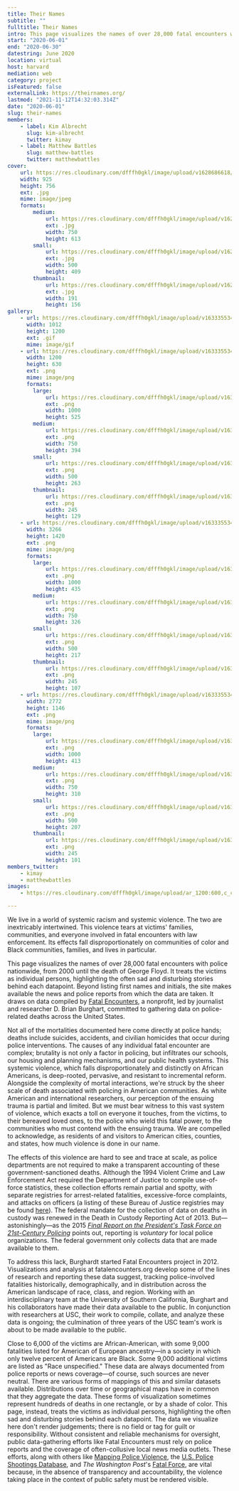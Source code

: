```yaml
---
title: Their Names
subtitle: ""
fulltitle: Their Names
intro: This page visualizes the names of over 28,000 fatal encounters with police nationwide, from 2000 until the death of George Floyd. It treats the victims as individual persons, highlighting the often sad and disturbing stories behind each datapoint. Beyond listing first names and initials, the site makes available the news and police reports from which the data are taken. It draws on data compiled by Fatal Encounters, a nonprofit, led by journalist and researcher D. Brian Burghart, committed to gathering data on police-related deaths across the United States.
start: "2020-06-01"
end: "2020-06-30"
datestring: June 2020
location: virtual
host: harvard
mediation: web
category: project
isFeatured: false
externalLink: https://theirnames.org/
lastmod: "2021-11-12T14:32:03.314Z"
date: "2020-06-01"
slug: their-names
members:
    - label: Kim Albrecht
      slug: kim-albrecht
      twitter: kimay
    - label: Matthew Battles
      slug: matthew-battles
      twitter: matthewbattles
cover:
    url: https://res.cloudinary.com/dfffh0gkl/image/upload/v1628686618/their_names_fcc869a829.jpg
    width: 925
    height: 756
    ext: .jpg
    mime: image/jpeg
    formats:
        medium:
            url: https://res.cloudinary.com/dfffh0gkl/image/upload/v1628686619/medium_their_names_fcc869a829.jpg
            ext: .jpg
            width: 750
            height: 613
        small:
            url: https://res.cloudinary.com/dfffh0gkl/image/upload/v1628686619/small_their_names_fcc869a829.jpg
            ext: .jpg
            width: 500
            height: 409
        thumbnail:
            url: https://res.cloudinary.com/dfffh0gkl/image/upload/v1628686618/thumbnail_their_names_fcc869a829.jpg
            ext: .jpg
            width: 191
            height: 156
gallery:
    - url: https://res.cloudinary.com/dfffh0gkl/image/upload/v1633355345/Their_Names_Police_Violence_Visualization_Kim_Albrecht_Animation_458c013b8d.gif
      width: 1012
      height: 1200
      ext: .gif
      mime: image/gif
    - url: https://res.cloudinary.com/dfffh0gkl/image/upload/v1633355345/Their_Names_Police_Violence_Visualization_Kim_Albrecht_min_aae3bbeea5.png
      width: 1200
      height: 630
      ext: .png
      mime: image/png
      formats:
        large:
            url: https://res.cloudinary.com/dfffh0gkl/image/upload/v1633355346/large_Their_Names_Police_Violence_Visualization_Kim_Albrecht_min_aae3bbeea5.png
            ext: .png
            width: 1000
            height: 525
        medium:
            url: https://res.cloudinary.com/dfffh0gkl/image/upload/v1633355346/medium_Their_Names_Police_Violence_Visualization_Kim_Albrecht_min_aae3bbeea5.png
            ext: .png
            width: 750
            height: 394
        small:
            url: https://res.cloudinary.com/dfffh0gkl/image/upload/v1633355347/small_Their_Names_Police_Violence_Visualization_Kim_Albrecht_min_aae3bbeea5.png
            ext: .png
            width: 500
            height: 263
        thumbnail:
            url: https://res.cloudinary.com/dfffh0gkl/image/upload/v1633355345/thumbnail_Their_Names_Police_Violence_Visualization_Kim_Albrecht_min_aae3bbeea5.png
            ext: .png
            width: 245
            height: 129
    - url: https://res.cloudinary.com/dfffh0gkl/image/upload/v1633355344/Their_Names_Police_Violence_Visualization_Kim_Albrecht_Abstract_dfc62d561b.png
      width: 3266
      height: 1420
      ext: .png
      mime: image/png
      formats:
        large:
            url: https://res.cloudinary.com/dfffh0gkl/image/upload/v1633355346/large_Their_Names_Police_Violence_Visualization_Kim_Albrecht_Abstract_dfc62d561b.png
            ext: .png
            width: 1000
            height: 435
        medium:
            url: https://res.cloudinary.com/dfffh0gkl/image/upload/v1633355346/medium_Their_Names_Police_Violence_Visualization_Kim_Albrecht_Abstract_dfc62d561b.png
            ext: .png
            width: 750
            height: 326
        small:
            url: https://res.cloudinary.com/dfffh0gkl/image/upload/v1633355347/small_Their_Names_Police_Violence_Visualization_Kim_Albrecht_Abstract_dfc62d561b.png
            ext: .png
            width: 500
            height: 217
        thumbnail:
            url: https://res.cloudinary.com/dfffh0gkl/image/upload/v1633355345/thumbnail_Their_Names_Police_Violence_Visualization_Kim_Albrecht_Abstract_dfc62d561b.png
            ext: .png
            width: 245
            height: 107
    - url: https://res.cloudinary.com/dfffh0gkl/image/upload/v1633355345/Their_Names_Police_Violence_Visualization_Kim_Albrecht_9e1e469469.png
      width: 2772
      height: 1146
      ext: .png
      mime: image/png
      formats:
        large:
            url: https://res.cloudinary.com/dfffh0gkl/image/upload/v1633355347/large_Their_Names_Police_Violence_Visualization_Kim_Albrecht_9e1e469469.png
            ext: .png
            width: 1000
            height: 413
        medium:
            url: https://res.cloudinary.com/dfffh0gkl/image/upload/v1633355348/medium_Their_Names_Police_Violence_Visualization_Kim_Albrecht_9e1e469469.png
            ext: .png
            width: 750
            height: 310
        small:
            url: https://res.cloudinary.com/dfffh0gkl/image/upload/v1633355348/small_Their_Names_Police_Violence_Visualization_Kim_Albrecht_9e1e469469.png
            ext: .png
            width: 500
            height: 207
        thumbnail:
            url: https://res.cloudinary.com/dfffh0gkl/image/upload/v1633355346/thumbnail_Their_Names_Police_Violence_Visualization_Kim_Albrecht_9e1e469469.png
            ext: .png
            width: 245
            height: 101
members_twitter:
    - kimay
    - matthewbattles
images:
    - https://res.cloudinary.com/dfffh0gkl/image/upload/ar_1200:600,c_crop/c_limit,h_1200,w_600/v1628686618/their_names_fcc869a829.jpg

---
```

We live in a world of systemic racism and systemic violence. The two are inextricably intertwined. This violence tears at victims' families, communities, and everyone involved in fatal encounters with law enforcement. Its effects fall disproportionately on communities of color and Black communities, families, and lives in particular. 

This page visualizes the names of over 28,000 fatal encounters with police nationwide, from 2000 until the death of George Floyd. It treats the victims as individual persons, highlighting the often sad and disturbing stories behind each datapoint. Beyond listing first names and initials, the site makes available the news and police reports from which the data are taken. It draws on data compiled by [Fatal Encounters](https://fatalencounters.org/), a nonprofit, led by journalist and researcher D. Brian Burghart, committed to gathering data on police-related deaths across the United States.

Not all of the mortalities documented here come directly at police hands; deaths include suicides, accidents, and civilian homicides that occur during police interventions. The causes of any individual fatal encounter are complex; brutality is not only a factor in policing, but infiltrates our schools, our housing and planning mechanisms, and our public health systems. This systemic violence, which falls disproportionately and distinctly on African Americans, is deep-rooted, pervasive, and resistant to incremental reform.
Alongside the complexity of mortal interactions, we're struck by the sheer scale of death associated with policing in American communities. As white American and international researchers, our perception of the ensuing trauma is partial and limited. But we must bear witness to this vast system of violence, which exacts a toll on everyone it touches, from the victims, to their bereaved loved ones, to the police who wield this fatal power, to the communities who must contend with the ensuing trauma. We are compelled to acknowledge, as residents of and visitors to American cities, counties, and states, how much violence is done in our name.

The effects of this violence are hard to see and trace at scale, as police departments are not required to make a transparent accounting of these government-sanctioned deaths. Although the 1994 Violent Crime and Law Enforcement Act required the Department of Justice to compile use-of-force statistics, these collection efforts remain partial and spotty, with separate registries for arrest-related fatalities, excessive-force complaints, and attacks on officers (a listing of these Bureau of Justice registries may be found [here](https://www.bjs.gov/index.cfm?ty=tp&tid=84)). The federal mandate for the collection of data on deaths in custody was renewed in the Death in Custody Reporting Act of 2013. But—astonishingly—as the 2015 *[Final Report on the President's Task Force on 21st-Century Policing](https://cops.usdoj.gov/pdf/taskforce/TaskForce_FinalReport.pdf)* points out, reporting is *voluntary* for local police organizations. The federal government only collects data that are made available to them. 

To address this lack, Burghardt started Fatal Encounters project in 2012. Visualizations and analysis at fatalencounters.org develop some of the lines of research and reporting these data suggest, tracking police-involved fatalities historically, demographically, and in distribution across the American landscape of race, class, and region. Working with an interdisciplinary team at the University of Southern California, Burghart and his collaborators have made their data available to the public. In conjunction with researchers at USC, their work to compile, collate, and analyze these data is ongoing; the culmination of three years of the USC team's work is about to be made available to the public.

Close to 6,000 of the victims are African-American, with some 9,000 fatalities listed for American of European ancestry—in a society in which only twelve percent of Americans are Black. Some 9,000 additional victims are listed as "Race unspecified." These data are always documented from police reports or news coverage—of course, such sources are never neutral.
There are various forms of mappings of this and similar datasets available. Distributions over time or geographical maps have in common that they aggregate the data. These forms of visualization sometimes represent hundreds of deaths in one rectangle, or by a shade of color. This page, instead, treats the victims as individual persons, highlighting the often sad and disturbing stories behind each datapoint.
The data we visualize here don't render judgements; there is no field or tag for guilt or responsibility. Without consistent and reliable mechanisms for oversight, public data-gathering efforts like Fatal Encounters must rely on police reports and the coverage of often-collusive local news media outlets. These efforts, along with others like [Mapping Police Violence](https://mappingpoliceviolence.org/), the [U.S. Police Shootings Database](https://docs.google.com/spreadsheets/d/1cEGQ3eAFKpFBVq1k2mZIy5mBPxC6nBTJHzuSWtZQSVw/edit#gid=1144428085), and *The Washington Post*'s [Fatal Force](https://www.washingtonpost.com/graphics/investigations/police-shootings-database/), are vital because, in the absence of transparency and accountability, the violence taking place in the context of public safety must be rendered visible.